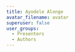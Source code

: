 ```yaml
---
title: Ayodele Alonge
avatar_filename: avatar
superuser: false
user_groups:
  - Presenters
  - Authors
---
```

